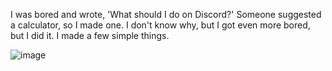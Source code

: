 I was bored and wrote, 'What should I do on Discord?' Someone suggested a calculator, so I made one. I don't know why, but I got even more bored, but I did it. I made a few simple things.



![image](https://github.com/user-attachments/assets/6e8a0490-0d62-46a0-8e5a-d7817c65aa09)
